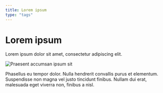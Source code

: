 ```yaml
---
title: Lorem ipsum
type: "tags"
---
```


# Lorem ipsum

Lorem ipsum dolor sit amet, consectetur adipiscing elit.

![Praesent accumsan ipsum sit]($appres/images/building.jpg)

Phasellus eu tempor dolor. Nulla hendrerit convallis purus et elementum. Suspendisse non magna vel justo tincidunt finibus. Nullam dui erat, malesuada eget viverra non, finibus a nisl.